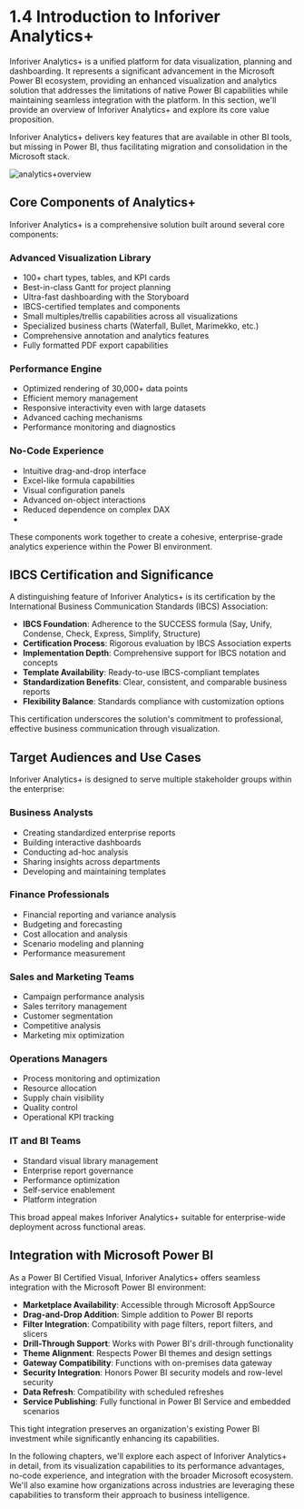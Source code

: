 # 1.4 Introduction to Inforiver Analytics+

Inforiver Analytics+ is a unified platform for data visualization, planning and dashboarding. It represents a significant advancement in the Microsoft Power BI ecosystem, providing an enhanced visualization and analytics solution that addresses the limitations of native Power BI capabilities while maintaining seamless integration with the platform. In this section, we'll provide an overview of Inforiver Analytics+ and explore its core value proposition.

Inforiver Analytics+ delivers key features that are available in other BI tools, but missing in Power BI, thus facilitating migration and consolidation in the Microsoft stack.

![analytics+overview](https://github.com/user-attachments/assets/b7a5f235-95a1-4485-b8d8-bc324f1a24b3)

## Core Components of Analytics+

Inforiver Analytics+ is a comprehensive solution built around several core components:

### Advanced Visualization Library
- 100+ chart types, tables, and KPI cards
- Best-in-class Gantt for project planning
- Ultra-fast dashboarding with the Storyboard
- IBCS-certified templates and components
- Small multiples/trellis capabilities across all visualizations
- Specialized business charts (Waterfall, Bullet, Marimekko, etc.)
- Comprehensive annotation and analytics features
- Fully formatted PDF export capabilities

### Performance Engine
- Optimized rendering of 30,000+ data points
- Efficient memory management
- Responsive interactivity even with large datasets
- Advanced caching mechanisms
- Performance monitoring and diagnostics

### No-Code Experience
- Intuitive drag-and-drop interface
- Excel-like formula capabilities
- Visual configuration panels
- Advanced on-object interactions
- Reduced dependence on complex DAX
- 
These components work together to create a cohesive, enterprise-grade analytics experience within the Power BI environment.

## IBCS Certification and Significance

A distinguishing feature of Inforiver Analytics+ is its certification by the International Business Communication Standards (IBCS) Association:

- **IBCS Foundation**: Adherence to the SUCCESS formula (Say, Unify, Condense, Check, Express, Simplify, Structure)
- **Certification Process**: Rigorous evaluation by IBCS Association experts
- **Implementation Depth**: Comprehensive support for IBCS notation and concepts
- **Template Availability**: Ready-to-use IBCS-compliant templates
- **Standardization Benefits**: Clear, consistent, and comparable business reports
- **Flexibility Balance**: Standards compliance with customization options

This certification underscores the solution's commitment to professional, effective business communication through visualization.

## Target Audiences and Use Cases

Inforiver Analytics+ is designed to serve multiple stakeholder groups within the enterprise:

### Business Analysts
- Creating standardized enterprise reports
- Building interactive dashboards
- Conducting ad-hoc analysis
- Sharing insights across departments
- Developing and maintaining templates

### Finance Professionals
- Financial reporting and variance analysis
- Budgeting and forecasting
- Cost allocation and analysis
- Scenario modeling and planning
- Performance measurement

### Sales and Marketing Teams
- Campaign performance analysis
- Sales territory management
- Customer segmentation
- Competitive analysis
- Marketing mix optimization

### Operations Managers
- Process monitoring and optimization
- Resource allocation
- Supply chain visibility
- Quality control
- Operational KPI tracking

### IT and BI Teams
- Standard visual library management
- Enterprise report governance
- Performance optimization
- Self-service enablement
- Platform integration

This broad appeal makes Inforiver Analytics+ suitable for enterprise-wide deployment across functional areas.

## Integration with Microsoft Power BI

As a Power BI Certified Visual, Inforiver Analytics+ offers seamless integration with the Microsoft Power BI environment:

- **Marketplace Availability**: Accessible through Microsoft AppSource
- **Drag-and-Drop Addition**: Simple addition to Power BI reports
- **Filter Integration**: Compatibility with page filters, report filters, and slicers
- **Drill-Through Support**: Works with Power BI's drill-through functionality
- **Theme Alignment**: Respects Power BI themes and design settings
- **Gateway Compatibility**: Functions with on-premises data gateway
- **Security Integration**: Honors Power BI security models and row-level security
- **Data Refresh**: Compatibility with scheduled refreshes
- **Service Publishing**: Fully functional in Power BI Service and embedded scenarios

This tight integration preserves an organization's existing Power BI investment while significantly enhancing its capabilities.

In the following chapters, we'll explore each aspect of Inforiver Analytics+ in detail, from its visualization capabilities to its performance advantages, no-code experience, and integration with the broader Microsoft ecosystem. We'll also examine how organizations across industries are leveraging these capabilities to transform their approach to business intelligence. 

